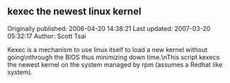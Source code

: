 ## kexec the newest linux kernel

Originally published: 2006-04-20 14:38:21
Last updated: 2007-03-20 05:32:17
Author: Scott Tsai

Kexec is a mechanism to use linux itself to load a new kernel without going\nthrough the BIOS thus minimizing down time.\nThis script kexecs the newest kernel on the system managed by rpm (assumes a Redhat like system).